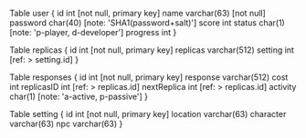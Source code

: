 Table user {
  id int [not null, primary key]
  name varchar(63) [not null]
  password char(40) [note: 'SHA1(password+salt)']
  score int
  status char(1) [note: 'p-player, d-developer']
  progress int
  }
  
Table replicas {
  id int [not null, primary key]
  replicas varchar(512)
  setting int [ref: > setting.id]
}

Table responses {
  id int [not null, primary key]
  response varchar(512)
  cost int
  replicasID int [ref: > replicas.id]
  nextReplica int [ref: > replicas.id]
  activity char(1) [note: 'a-active, p-passive']
}

Table setting {
  id int [not null, primary key]
  location varchar(63)
  character varchar(63)
  npc varchar(63)
}